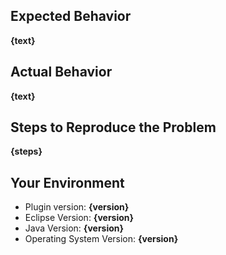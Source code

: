 ## Expected Behavior
**{text}**

## Actual Behavior
**{text}**

## Steps to Reproduce the Problem
**{steps}**

## Your Environment

- Plugin version: **{version}**
- Eclipse Version: **{version}**
- Java Version: **{version}**
- Operating System Version: **{version}**